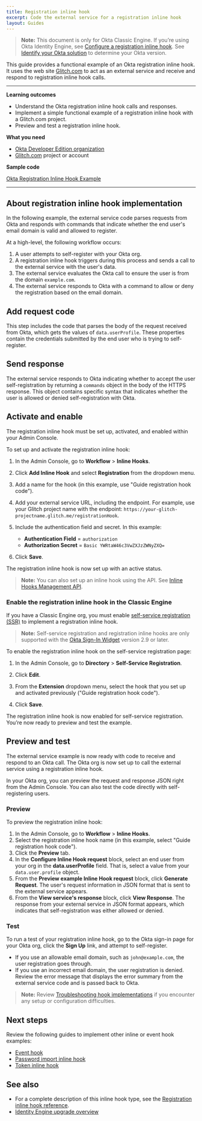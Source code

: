 ```yaml
---
title: Registration inline hook
excerpt: Code the external service for a registration inline hook
layout: Guides
---
```


> **Note:** This document is only for Okta Classic Engine. If you’re using Okta Identity Engine, see [Configure a registration inline hook](/docs/guides/registration-inline-hook/nodejs/main/). See [Identify your Okta solution](https://help.okta.com/okta_help.htm?type=oie&id=ext-oie-version) to determine your Okta version.

This guide provides a functional example of an Okta registration inline hook. It uses the web site [Glitch.com](https://glitch.com) to act as an external service and receive and respond to registration inline hook calls.

---

**Learning outcomes**

* Understand the Okta registration inline hook calls and responses.
* Implement a simple functional example of a registration inline hook with a Glitch.com project.
* Preview and test a registration inline hook.

**What you need**

* [Okta Developer Edition organization](https://developer.okta.com/signup/)
* [Glitch.com](https://glitch.com) project or account

**Sample code**

[Okta Registration Inline Hook Example](https://glitch.com/~okta-inlinehook-registrationhook)

---

## About registration inline hook implementation

In the following example, the external service code parses requests from Okta and responds with commands that indicate whether the end user's email domain is valid and allowed to register.

At a high-level, the following workflow occurs:

1. A user attempts to self-register with your Okta org.
1. A registration inline hook triggers during this process and sends a call to the external service with the user's data.
1. The external service evaluates the Okta call to ensure the user is from the domain `example.com`.
1. The external service responds to Okta with a command to allow or deny the registration based on the email domain.

## Add request code

This step includes the code that parses the body of the request received from Okta, which gets the values of `data.userProfile`. These properties contain the credentials submitted by the end user who is trying to self-register.

<StackSnippet snippet="get-submitted-credentials"/>

## Send response

The external service responds to Okta indicating whether to accept the user self-registration by returning a `commands` object in the body of the HTTPS response. This object contains specific syntax that indicates whether the user is allowed or denied self-registration with Okta.

<StackSnippet snippet="send-response" noSelector/>

## Activate and enable

The registration inline hook must be set up, activated, and enabled within your Admin Console.

To set up and activate the registration inline hook:

1. In the Admin Console, go to **Workflow** > **Inline Hooks**.
2. Click **Add Inline Hook** and select **Registration** from the dropdown menu.
3. Add a name for the hook (in this example, use "Guide registration hook code").
4. Add your external service URL, including the endpoint. For example, use your Glitch project name with the endpoint:  `https://your-glitch-projectname.glitch.me/registrationHook`.
5. Include the authentication field and secret. In this example:

    * **Authentication Field** = `authorization`
    * **Authorization Secret** = `Basic YWRtaW46c3VwZXJzZWNyZXQ=`
6. Click **Save**.

The registration inline hook is now set up with an active status.

> **Note:** You can also set up an inline hook using the API. See [Inline Hooks Management API](https://developer.okta.com/docs/api/openapi/okta-management/management/tag/InlineHook/#tag/InlineHook/operation/createInlineHook).

### Enable the registration inline hook in the Classic Engine

If you have a Classic Engine org, you must enable [self-service registration (SSR)](/docs/guides/archive-set-up-self-service-registration/) to implement a registration inline hook.

> **Note:** Self-service registration and registration inline hooks are only supported with the [Okta Sign-In Widget](/docs/guides/archive-embedded-siw/) version 2.9 or later.

To enable the registration inline hook on the self-service registration page:

1. In the Admin Console, go to **Directory** > **Self-Service Registration**.

1. Click **Edit**.

1. From the **Extension** dropdown menu, select the hook that you set up and activated previously ("Guide registration hook code").

1. Click **Save**.

The registration inline hook is now enabled for self-service registration. You’re now ready to preview and test the example.

## Preview and test

The external service example is now ready with code to receive and respond to an Okta call. The Okta org is now set up to call the external service using a registration inline hook.

In your Okta org, you can preview the request and response JSON right from the Admin Console. You can also test the code directly with self-registering users.

### Preview

To preview the registration inline hook:

1. In the Admin Console, go to **Workflow** > **Inline Hooks**.
2. Select the registration inline hook name (in this example, select "Guide registration hook code").
3. Click the **Preview** tab.
4. In the **Configure Inline Hook request** block, select an end user from your org in the **data.userProfile** field. That is, select a value from your `data.user.profile` object.
5. From the **Preview example Inline Hook request** block, click **Generate Request**.
    The user's request information in JSON format that is sent to the external service appears.
6. From the **View service's response** block, click **View Response**.
    The response from your external service in JSON format appears, which indicates that self-registration was either allowed or denied.

### Test

To run a test of your registration inline hook, go to the Okta sign-in page for your Okta org, click the **Sign Up** link, and attempt to self-register.

* If you use an allowable email domain, such as `john@example.com`, the user registration goes through.
* If you use an incorrect email domain, the user registration is denied. Review the error message that displays the error summary from the external service code and is passed back to Okta.

> **Note:** Review [Troubleshooting hook implementations](/docs/guides/common-hook-set-up-steps/nodejs/main/#troubleshoot-hook-implementations) if you encounter any setup or configuration difficulties.

## Next steps

Review the following guides to implement other inline or event hook examples:

* [Event hook](/docs/guides/event-hook-implementation/)
* [Password import inline hook](/docs/guides/password-import-inline-hook/)
* [Token inline hook](/docs/guides/token-inline-hook/)

## See also

* For a complete description of this inline hook type, see the [Registration inline hook reference](/docs/reference/registration-hook/).
* [Identity Engine upgrade overview](/docs/guides/oie-upgrade-overview/)